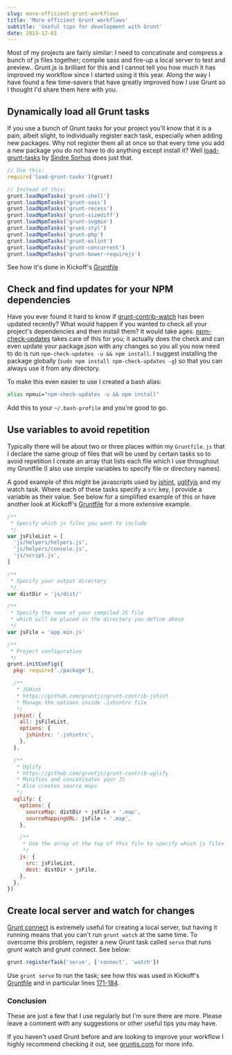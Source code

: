 ```yaml
---
slug: more-efficient-grunt-workflows
title: 'More efficient Grunt workflows'
subtitle: 'Useful tips for development with Grunt'
date: 2013-12-01
---
```


Most of my projects are fairly similar: I need to concatinate and compress a bunch of js files together; compile sass and fire-up a local server to test and preview.. Grunt.js is brilliant for this and I cannot tell you how much it has improved my workflow since I started using it this year. Along the way I have found a few time-savers that have greatly improved how I use Grunt so I thought I'd share them here with you.

## Dynamically load all Grunt tasks

If you use a bunch of Grunt tasks for your project you'll know that it is a pain, albeit slight, to individually register each task, especially when adding new packages. Why not register them all at once so that every time you add a new package you do not have to do anything except install it? Well [load-grunt-tasks](https://github.com/sindresorhus/load-grunt-tasks) by [Sindre Sorhus](https://github.com/sindresorhus/) does just that.

```js
// Use this:
require('load-grunt-tasks')(grunt)

// Instead of this:
grunt.loadNpmTasks('grunt-shell')
grunt.loadNpmTasks('grunt-sass')
grunt.loadNpmTasks('grunt-recess')
grunt.loadNpmTasks('grunt-sizediff')
grunt.loadNpmTasks('grunt-svgmin')
grunt.loadNpmTasks('grunt-styl')
grunt.loadNpmTasks('grunt-php')
grunt.loadNpmTasks('grunt-eslint')
grunt.loadNpmTasks('grunt-concurrent')
grunt.loadNpmTasks('grunt-bower-requirejs')
```

See how it's done in Kickoff's [Gruntfile](https://github.com/tmwagency/kickoff/blob/master/Gruntfile.js#L226)

## Check and find updates for your NPM dependencies

Have you ever found it hard to know if [grunt-contrib-watch](https://github.com/gruntjs/grunt-contrib-watch) has been updated recently? What would happen if you wanted to check all your project's dependencies and then install them? It would take ages. [npm-check-updates](https://npmjs.org/package/npm-check-updates) takes care of this for you; it actually does the check and can even update your package.json with any changes so you all you now need to do is run `npm-check-updates -u && npm install`. I suggest installing the package globally (`sudo npm install npm-check-updates -g`) so that you can always use it from any directory.

To make this even easier to use I created a bash alias:

```sh
alias npmui="npm-check-updates -u && npm install"
```

Add this to your `~/.bash-profile` and you're good to go.

## Use variables to avoid repetition

Typically there will be about two or three places within my `Gruntfile.js` that I declare the same group of files that will be used by certain tasks so to avoid repetition I create an array that lists each file which I use throughout my Gruntfile (I also use simple variables to specify file or directory names).

A good example of this might be javascripts used by [jshint](https://github.com/gruntjs/grunt-contrib-jshint), [uglifyjs](https://github.com/gruntjs/grunt-contrib-uglify) and my watch task. Where each of these tasks specify a `src` key, I provide a variable as their value. See below for a simplified example of this or have another look at Kickoff's [Gruntfile](https://github.com/tmwagency/kickoff/blob/master/Gruntfile.js) for a more extensive example.

```js
/**
 * Specify which js files you want to include
 */
var jsFileList = [
  'js/helpers/helpers.js',
  'js/helpers/console.js',
  'js/script.js',
]

/**
 * Specify your output directory
 */
var distDir = 'js/dist/'

/**
 * Specify the name of your compiled JS file
 * which will be placed in the directory you define above
 */
var jsFile = 'app.min.js'

/**
 * Project configuration
 */
grunt.initConfig({
  pkg: require('./package'),

  /**
   * JSHint
   * https://github.com/gruntjs/grunt-contrib-jshint
   * Manage the options inside .jshintrc file
   */
  jshint: {
    all: jsFileList,
    options: {
      jshintrc: '.jshintrc',
    },
  },

  /**
   * Uglify
   * https://github.com/gruntjs/grunt-contrib-uglify
   * Minifies and concatinates your JS
   * Also creates source maps
   */
  uglify: {
    options: {
      sourceMap: distDir + jsFile + '.map',
      sourceMappingURL: jsFile + '.map',
    },

    /**
     * Use the array at the top of this file to specify which js files you include
     */
    js: {
      src: jsFileList,
      dest: distDir + jsFile,
    },
  },
})
```

## Create local server and watch for changes

[Grunt connect](https://github.com/iammerrick/grunt-connect) is extremely useful for creating a local server, but having it running means that you can't run `grunt watch` at the same time. To overcome this problem, register a new Grunt task called `serve` that runs grunt watch and grunt connect. See below:

```js
grunt.registerTask('serve', ['connect', 'watch'])
```

Use `grunt serve` to run the task; see how this was used in Kickoff's [Gruntfile](https://github.com/tmwagency/kickoff/blob/master/Gruntfile.js#L263) and in particular lines [171-184](https://github.com/tmwagency/kickoff/blob/master/Gruntfile.js#L171-L184).

### Conclusion

These are just a few that I use regularly but I'm sure there are more. Please leave a comment with any suggestions or other useful tips you may have.

If you haven't used Grunt before and are looking to improve your workflow I highly recommend checking it out, see [gruntjs.com](http://gruntjs.com) for more info.
